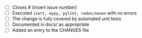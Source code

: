 - [ ] Closes # (insert issue number)
- [ ] Executed `isort, mypy, pylint, radon/xenon` with no errors
- [ ] The change is fully covered by automated unit tests
- [ ] Documented in docs/ as appropriate
- [ ] Added an entry to the CHANGES file
